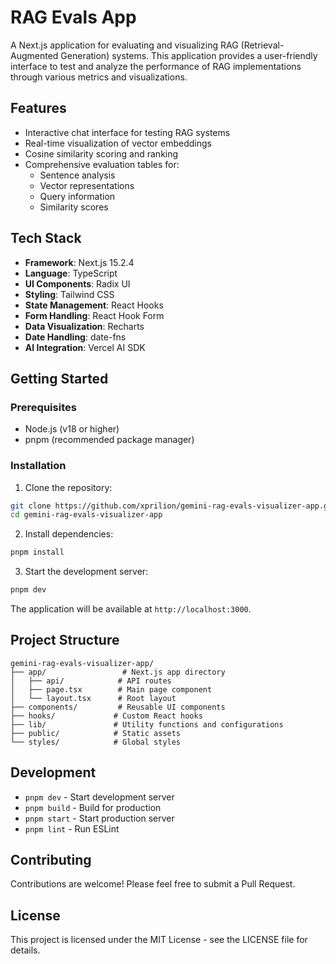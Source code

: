 # RAG Evals App

A Next.js application for evaluating and visualizing RAG (Retrieval-Augmented Generation) systems. This application provides a user-friendly interface to test and analyze the performance of RAG implementations through various metrics and visualizations.

## Features

- Interactive chat interface for testing RAG systems
- Real-time visualization of vector embeddings
- Cosine similarity scoring and ranking
- Comprehensive evaluation tables for:
  - Sentence analysis
  - Vector representations
  - Query information
  - Similarity scores

## Tech Stack

- **Framework**: Next.js 15.2.4
- **Language**: TypeScript
- **UI Components**: Radix UI
- **Styling**: Tailwind CSS
- **State Management**: React Hooks
- **Form Handling**: React Hook Form
- **Data Visualization**: Recharts
- **Date Handling**: date-fns
- **AI Integration**: Vercel AI SDK

## Getting Started

### Prerequisites

- Node.js (v18 or higher)
- pnpm (recommended package manager)

### Installation

1. Clone the repository:

```bash
git clone https://github.com/xprilion/gemini-rag-evals-visualizer-app.git
cd gemini-rag-evals-visualizer-app
```

2. Install dependencies:

```bash
pnpm install
```

3. Start the development server:

```bash
pnpm dev
```

The application will be available at `http://localhost:3000`.

## Project Structure

```
gemini-rag-evals-visualizer-app/
├── app/                 # Next.js app directory
│   ├── api/            # API routes
│   ├── page.tsx        # Main page component
│   └── layout.tsx      # Root layout
├── components/         # Reusable UI components
├── hooks/             # Custom React hooks
├── lib/               # Utility functions and configurations
├── public/            # Static assets
└── styles/            # Global styles
```

## Development

- `pnpm dev` - Start development server
- `pnpm build` - Build for production
- `pnpm start` - Start production server
- `pnpm lint` - Run ESLint

## Contributing

Contributions are welcome! Please feel free to submit a Pull Request.

## License

This project is licensed under the MIT License - see the LICENSE file for details.
